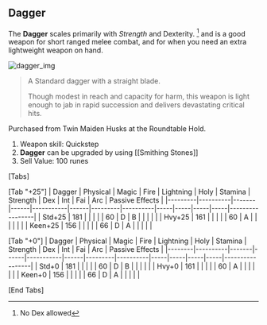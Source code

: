 ## Dagger

The **Dagger** scales primarily with *Strength* and Dexterity. [^1] and is a good weapon for short ranged melee combat, and for when you need an extra lightweight weapon on hand.

![dagger_img](/wiki/images/dagger.png)

> A Standard dagger with a straight blade.
>
> Though modest in reach and capacity for harm, this weapon is light enough to jab in rapid succession and delivers devastating critical hits.

Purchased from Twin Maiden Husks at the Roundtable Hold.

1. Weapon skill: Quickstep
2. **Dagger** can be upgraded by using [[Smithing Stones]]
3. Sell Value: 100 runes

[Tabs]

[Tab "+25"]
| Dagger  | Physical | Magic | Fire | Lightning | Holy | Stamina | Strength | Dex | Int | Fai | Arc | Passive Effects |
|---------|----------|-------|------|-----------|------|---------|----------|-----|-----|-----|-----|-----------------|
| Std+25  | 181      |       |      |           |      | 60      | D        | B   |     |     |     |                 |
| Hvy+25  | 161      |       |      |           |      | 60      | A        |     |     |     |     |                 |
| Keen+25 | 156      |       |      |           |      | 66      | D        | A   |     |     |     |                 |

[Tab "+0"]
| Dagger | Physical | Magic | Fire | Lightning | Holy | Stamina | Strength | Dex | Int | Fai | Arc | Passive Effects |
|--------|----------|-------|------|-----------|------|---------|----------|-----|-----|-----|-----|-----------------|
| Std+0  | 181      |       |      |           |      | 60      | D        | B   |     |     |     |                 |
| Hvy+0  | 161      |       |      |           |      | 60      | A        |     |     |     |     |                 |
| Keen+0 | 156      |       |      |           |      | 66      | D        | A   |     |     |     |                 |

[End Tabs]


[^1]: No Dex allowed